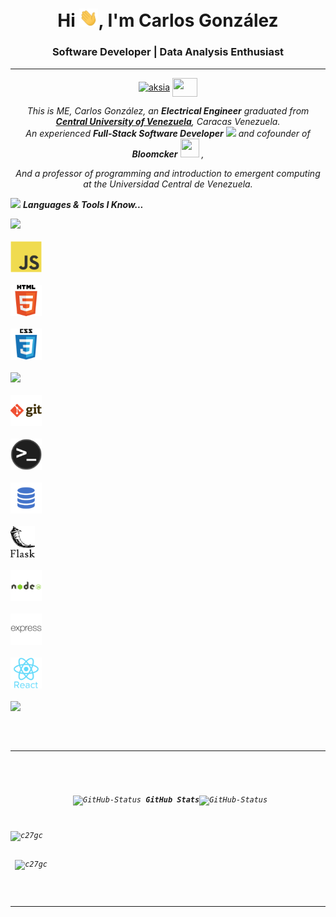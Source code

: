 

<h1 align="center">Hi <img src="https://raw.githubusercontent.com/ABSphreak/ABSphreak/master/gifs/Hi.gif" width="30px">, I'm Carlos González</h1>
<h3 align="center">Software Developer | Data Analysis Enthusiast</h3>
<hr>
<p align="center">
<a href="https://www.linkedin.com/in/carlos-eduardo-gonz%C3%A1lez-camacho-6b6858103/" target="blank"><img align="center" src="https://cdn.jsdelivr.net/npm/simple-icons@3.0.1/icons/linkedin.svg" alt="aksia" height="30" width="40" /></a>
 <a href = "mailto: carlos@bloomcker.io"><img align="center" src="https://simpleicons.org/icons/gmail.svg" height="30" width="40" /></a>
</p>
</p>



<p align="center">
  <em>
    This is ME, Carlos González, an <b>Electrical Engineer</b> graduated from <a href="http://www.ucv.ve//"> <b>Central University of Venezuela</b></a>, Caracas Venezuela. <br>
    An experienced <b>Full-Stack Software Developer</b> <img src="https://github.com/TheDudeThatCode/TheDudeThatCode/blob/master/Assets/Developer.gif" width="30px"> and cofounder of <b>Bloomcker</b>&nbsp;<img src="https://cultofthepartyparrot.com/parrots/hd/dealwithitnowparrot.gif" width="30" height="30"/>&nbsp,

   
   <p align="center"> And a professor of programming and introduction to emergent computing at the Universidad Central de Venezuela. </p>

<img src="https://media.giphy.com/media/nXxOjZrbnbRxS/source.gif" width="40px">&nbsp;***Languages & Tools I Know...***
<p align="left">
  
  <code><img height="50" src="https://github.com/hugovk/python-logos/blob/master/img/Python.png"></code><code> 
  <code> <img height="50" src="https://raw.githubusercontent.com/devicons/devicon/master/icons/javascript/javascript-original.svg"> </code>
  <code> <img height="50" src="https://raw.githubusercontent.com/github/explore/80688e429a7d4ef2fca1e82350fe8e3517d3494d/topics/html/html.png"> </code>
  <code> <img height="50" src="https://raw.githubusercontent.com/devicons/devicon/master/icons/css3/css3-original-wordmark.svg"> </code>
  <code> <img height="50" src="https://github.com/rhiokim/docker-icons/blob/master/transparent/002.png"> </code>
  <code> <img height="50" src="https://raw.githubusercontent.com/github/explore/80688e429a7d4ef2fca1e82350fe8e3517d3494d/topics/git/git.png"> </code>
  <code> <img height="50" src="https://raw.githubusercontent.com/github/explore/80688e429a7d4ef2fca1e82350fe8e3517d3494d/topics/terminal/terminal.png"> </code>
  <code> <img height="50" src="https://raw.githubusercontent.com/github/explore/80688e429a7d4ef2fca1e82350fe8e3517d3494d/topics/sql/sql.png"> </code>
  <code> <img height="50" src="https://github.com/Akash-chowrasia/Akash-chowrasia/blob/main/images/flask.svg"> </code>
  <code> <img height="50" src="https://raw.githubusercontent.com/devicons/devicon/master/icons/nodejs/nodejs-original-wordmark.svg"> </code>
  <code> <img height="50" src="https://raw.githubusercontent.com/devicons/devicon/master/icons/express/express-original-wordmark.svg"> </code>
  <code> <img height="50" src="https://raw.githubusercontent.com/devicons/devicon/master/icons/react/react-original-wordmark.svg"> </code>
  <code> <img height="50" src="  https://raw.githubusercontent.com/detain/svg-logos/780f25886640cef088af994181646db2f6b1a3f8/svg/selenium-logo.svg
"> </code>
  <hr>
  <p align="center">
 <img src="https://media.giphy.com/media/8UHRm5oY4k4FDxq5QG/giphy.gif" width="30px" alt="GitHub-Status"/>&nbsp;<i><b>GitHub Stats</b></i><img src="https://media.giphy.com/media/8UHRm5oY4k4FDxq5QG/giphy.gif" width="30px" alt="GitHub-Status"/></p>
<p><img align="left" src="https://github-readme-stats.vercel.app/api/top-langs?username=c27gc&show_icons=true&locale=en&layout=compact" alt="c27gc" /></p>

<p>&nbsp;<img align="center" src="https://github-readme-stats.vercel.app/api?username=c27gc&show_icons=true&locale=en" alt="c27gc" width="410" /></p>

<hr>


